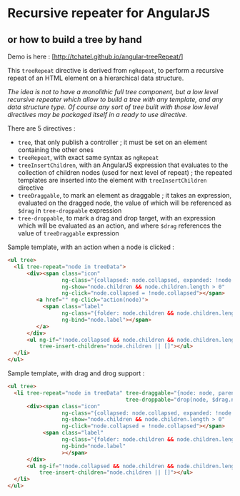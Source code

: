 # Recursive repeater for AngularJS
## or how to build a tree by hand

Demo is here : [http://tchatel.github.io/angular-treeRepeat/]


This `treeRepeat` directive is derived from `ngRepeat`, to perform a recursive repeat of an HTML element
on a hierarchical data structure.

_The idea is not to have a monolithic full tree component, but a low level recursive repeater which allow to build a
tree with any template, and any data structure type. Of course any sort of tree built with those low level directives may be
packaged itself in a ready to use directive._

There are 5 directives :

* `tree`, that only publish a controller ; it must be set on an element containing the other ones
* `treeRepeat`, with exact same syntax as `ngRepeat`
* `treeInsertChildren`, with an AngularJS expression that evaluates to the collection of children nodes
       (used for next level of repeat) ; the repeated templates are inserted into the element with `treeInsertChildren`
       directive
* `treeDraggable`, to mark an element as draggable ; it takes an expression, evaluated on the dragged node, the
        value of which will be referenced as `$drag` in `tree-droppable` expression
* `tree-droppable`, to mark a drag and drop target, with an expression which will be evaluated as an action, and where
        `$drag` references the value of `treeDraggable` expression

Sample template, with an action when a node is clicked :

```HTML
<ul tree>
  <li tree-repeat="node in treeData">
      <div><span class="icon"
                 ng-class="{collapsed: node.collapsed, expanded: !node.collapsed}"
                 ng-show="node.children && node.children.length > 0"
                 ng-click="node.collapsed = !node.collapsed"></span>
         <a href="" ng-click="action(node)">
           <span class="label"
                 ng-class="{folder: node.children && node.children.length > 0}"
                 ng-bind="node.label"></span>
         </a>
      </div>
      <ul ng-if="!node.collapsed && node.children && node.children.length > 0"
          tree-insert-children="node.children || []"></ul>
  </li>
</ul>
```


Sample template, with drag and drog support :

```HTML
<ul tree>
  <li tree-repeat="node in treeData" tree-draggable="{node: node, parent: $parent.node}"
                                     tree-droppable="drop(node, $drag.node, $drag.parent)">
      <div><span class="icon"
                 ng-class="{collapsed: node.collapsed, expanded: !node.collapsed}"
                 ng-show="node.children && node.children.length > 0"
                 ng-click="node.collapsed = !node.collapsed"></span>
           <span class="label"
                 ng-class="{folder: node.children && node.children.length > 0}"
                 ng-bind="node.label"
                 ></span>
      </div>
      <ul ng-if="!node.collapsed && node.children && node.children.length > 0"
          tree-insert-children="node.children || []"></ul>
  </li>
</ul>
```


